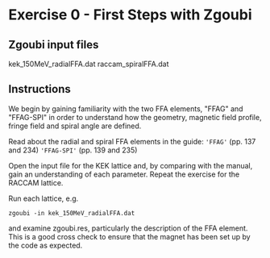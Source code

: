 # Exercise 0 - First Steps with Zgoubi

## Zgoubi input files

kek_150MeV_radialFFA.dat
raccam_spiralFFA.dat

## Instructions

We begin by gaining familiarity with the two FFA elements, "FFAG" and "FFAG-SPI" in order to understand how
the geometry, magnetic field profile, fringe field and spiral angle are defined.

Read about the radial and spiral FFA elements in the guide:
`'FFAG'` (pp.&#160;137 and 234)
`'FFAG-SPI'` (pp.&#160;139 and 235)

Open the input file for the KEK lattice and, by comparing with the manual, gain an understanding of each parameter. Repeat the exercise for the RACCAM lattice.

Run each lattice, e.g.
```
zgoubi -in kek_150MeV_radialFFA.dat
```
and examine zgoubi.res, particularly the description of the FFA element. This is a good cross check to ensure that the magnet has been set up by the code as expected.


